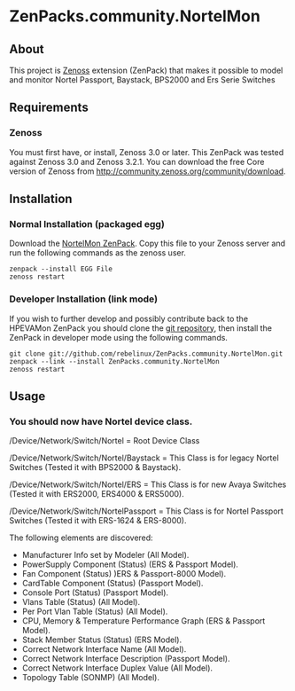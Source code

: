 # ZenPacks.community.NortelMon

## About
This project is [Zenoss][] extension (ZenPack) that makes it possible to
model and monitor Nortel Passport, Baystack, BPS2000 and Ers Serie Switches
## Requirements

### Zenoss
You must first have, or install, Zenoss 3.0 or later. This ZenPack was
tested against Zenoss 3.0 and Zenoss 3.2.1. You can download
the free Core version of Zenoss from
<http://community.zenoss.org/community/download>.

## Installation

### Normal Installation (packaged egg)
Download the [NortelMon ZenPack][]. Copy this file to your Zenoss
server and run the following commands as the zenoss user.

    zenpack --install EGG File
    zenoss restart

### Developer Installation (link mode)
If you wish to further develop and possibly contribute back to the HPEVAMon
ZenPack you should clone the [git repository][], then install the ZenPack in
developer mode using the following commands.

    git clone git://github.com/rebelinux/ZenPacks.community.NortelMon.git
    zenpack --link --install ZenPacks.community.NortelMon
    zenoss restart

## Usage

### You should now have Nortel device class.

/Device/Network/Switch/Nortel = Root Device Class

/Device/Network/Switch/Nortel/Baystack = This Class is for legacy Nortel Switches (Tested it with BPS2000 & Baystack).

/Device/Network/Switch/Nortel/ERS = This Class is for new Avaya Switches (Tested it with ERS2000, ERS4000 & ERS5000).

/Device/Network/Switch/NortelPassport	= This Class is for Nortel Passport Switches (Tested it with ERS-1624 & ERS-8000).


The following elements are discovered:

 * Manufacturer Info set by Modeler (All Model).
 * PowerSupply Component (Status) (ERS & Passport Model).
 * Fan Component (Status) )ERS & Passport-8000 Model).
 * CardTable Component (Status) (Passport Model).
 * Console Port (Status) (Passport Model).
 * Vlans Table (Status) (All Model).
 * Per Port Vlan Table (Status) (All Model).
 * CPU, Memory & Temperature Performance Graph (ERS & Passport Model).
 * Stack Member Status (Status) (ERS Model).
 * Correct Network Interface Name (All Model).
 * Correct Network Interface Description (Passport Model).
 * Correct Network Interface Duplex Value (All Model).
 * Topology Table (SONMP) (All Model).

[Zenoss]: <http://www.zenoss.com/>
[NortelMon ZenPack]: <http://community.zenoss.org/docs/DOC-5867>
[git repository]: <https://github.com/rebelinux/ZenPacks.community.NortelMon>

